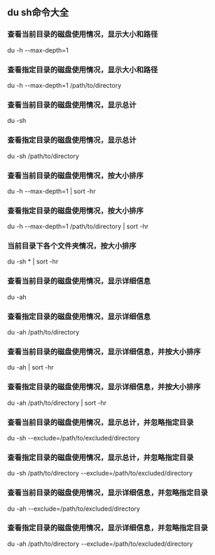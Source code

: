 ## du sh命令大全 


### 查看当前目录的磁盘使用情况，显示大小和路径
du -h --max-depth=1

### 查看指定目录的磁盘使用情况，显示大小和路径
du -h --max-depth=1 /path/to/directory

### 查看当前目录的磁盘使用情况，显示总计
du -sh

### 查看指定目录的磁盘使用情况，显示总计
du -sh /path/to/directory

### 查看当前目录的磁盘使用情况，按大小排序
du -h --max-depth=1 | sort -hr

### 查看指定目录的磁盘使用情况，按大小排序
du -h --max-depth=1 /path/to/directory | sort -hr

### 当前目录下各个文件夹情况，按大小排序
du -sh * | sort -hr

### 查看当前目录的磁盘使用情况，显示详细信息
du -ah

### 查看指定目录的磁盘使用情况，显示详细信息
du -ah /path/to/directory

### 查看当前目录的磁盘使用情况，显示详细信息，并按大小排序
du -ah | sort -hr

### 查看指定目录的磁盘使用情况，显示详细信息，并按大小排序
du -ah /path/to/directory | sort -hr

### 查看当前目录的磁盘使用情况，显示总计，并忽略指定目录
du -sh --exclude=/path/to/excluded/directory

### 查看指定目录的磁盘使用情况，显示总计，并忽略指定目录
du -sh /path/to/directory --exclude=/path/to/excluded/directory

### 查看当前目录的磁盘使用情况，显示详细信息，并忽略指定目录
du -ah --exclude=/path/to/excluded/directory

### 查看指定目录的磁盘使用情况，显示详细信息，并忽略指定目录
du -ah /path/to/directory --exclude=/path/to/excluded/directory

